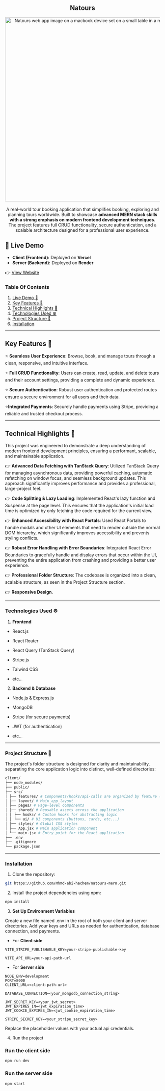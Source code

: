 <h2 align="center">Natours</h2>

<div align="center">
<img src="./public/mockup.jpg" alt="Natours web app image on a macbook device set on a small table in a modern room" width="600" />
</div>

<br/>

<div align="center">
A real-world tour booking application that simplifies booking, exploring and planning tours worldwide. Built to showcase <strong>advanced MERN stack skills with a strong emphasis on modern frontend development techniques.</strong> The project features full CRUD functionality, secure authentication, and a scalable architecture designed for a professional user experience.
</div>

<span id="live-demo"></span>

## 🚀 Live Demo

- **Client (Frontend):** Deployed on **Vercel**
- **Server (Backend):** Deployed on **Render**

👉 [View Website](https://app-natours.vercel.app)

### Table Of Contents

1. [Live Demo 🚀](#live-demo)
2. [Key Features 🎯](#key-features)
3. [Technical Highlights 🚀](#technical-highlights)
4. [Technologies Used ⚙](#technologies-used)
5. [Project Structure 📂](#project-structure)
6. [Installation](#installation)

---

<span id="key-features"></span>

## Key Features 🎯

⭐ **Seamless User Experience**: Browse, book, and manage tours through a clean, responsive, and intuitive interface.

⭐ **Full CRUD Functionality**: Users can create, read, update, and delete tours and their account settings, providing a complete and dynamic experience.

⭐ **Secure Authentication**: Robust user authentication and protected routes ensure a secure environment for all users and their data.

⭐**Integrated Payments**: Securely handle payments using Stripe, providing a reliable and trusted checkout process.

---

<span id="technical-highlights"></span>

## Technical Highlights 🚀

This project was engineered to demonstrate a deep understanding of modern frontend development principles, ensuring a performant, scalable, and maintainable application.

👉 **Advanced Data Fetching with TanStack Query**: Utilized TanStack Query for managing asynchronous data, providing powerful caching, automatic refetching on window focus, and seamless background updates. This approach significantly improves performance and provides a professional, large-project feel.

👉 **Code Splitting & Lazy Loading**: Implemented React's lazy function and Suspense at the page level. This ensures that the application's initial load time is optimized by only fetching the code required for the current view.

👉 **Enhanced Accessibility with React Portals**: Used React Portals to handle modals and other UI elements that need to render outside the normal DOM hierarchy, which significantly improves accessibility and prevents styling conflicts.

👉 **Robust Error Handling with Error Boundaries**: Integrated React Error Boundaries to gracefully handle and display errors that occur within the UI, preventing the entire application from crashing and providing a better user experience.

👉 **Professional Folder Structure**: The codebase is organized into a clean, scalable structure, as seen in the Project Structure section.

👉 **Responsive Design**.

---

<span id="technologies-used"></span>

### Technologies Used ⚙️

1. **Frontend**

- React.js

- React Router

- React Query (TanStack Query)

- Stripe.js

- Taiwind CSS

- etc...

2. **Backend & Database**

- Node.js & Express.js

- MongoDB

- Stripe (for secure payments)

- JWT (for authentication)

- etc...

---

<span id="project-structure"></span>

### Project Structure 📁

The project's folder structure is designed for clarity and maintainability, separating the core application logic into distinct, well-defined directories:

```bash
client/
├── node_modules/
├── public/
├── src/
│ ├── features/ # Components/hooks/api-calls are organized by feature (e.g., tours, authentication)
│ ├── layout/ # Main app layout
│ ├── pages/ # Page-level components
│ ├── shared/ # Reusable assets across the application
│ │ ├── hooks/ # Custom hooks for abstracting logic
│ │ └── ui/ # UI components (buttons, cards, etc...)
│ ├── styles/ # Global CSS styles
│ ├── App.jsx # Main application component
│ └── main.jsx # Entry point for the React application
├── .env
├── .gitignore
└── package.json
```

---

<span id="installation"></span>

### **Installation**

1. Clone the repository:

```bash
git https://github.com/Mhmd-abi-hachem/natours-mern.git
```

2. Install the project dependencies using npm:

```bash
npm install
```

3. **Set Up Environment Variables**

Create a new file named .env in the root of both your client and server directories. Add your keys and URLs as needed for authentication, database connection, and payments.

- For **Client side**

```env
VITE_STRIPE_PUBLISHABLE_KEY=your-stripe-publishable-key

VITE_API_URL=your-api-path-url
```

- For **Server side**

```env
NODE_ENV=development
PORT=8000
CLIENT_URL=<client-path-url>

DATABASE_CONNECTION=<your_mongodb_connection_string>

JWT_SECRET_KEY=<your_jwt_secret>
JWT_EXPIRES_IN=<jwt_expiration_time>
JWT_COOKIE_EXPIRES_IN=<jwt_cookie_expiration_time>

STRIPE_SECRET_KEY=<your_stripe_secret_key>
```

Replace the placeholder values with your actual api credentials.

4. Run the project

### Run the client side

```bash
npm run dev
```

### Run the server side

```bash
npm start
```
